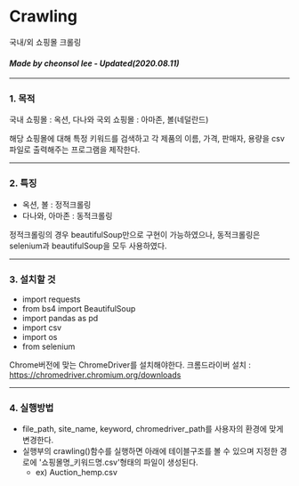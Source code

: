 # Crawling
국내/외 쇼핑몰 크롤링

#### *Made by cheonsol lee - Updated(2020.08.11)* ####

----------
### 1. 목적
국내 쇼핑몰 : 옥션, 다나와
국외 쇼핑몰 : 아마존, 볼(네덜란드)

해당 쇼핑몰에 대해 특정 키워드를 검색하고 각 제품의 이름, 가격, 판매자, 용량을 csv파일로 출력해주는 프로그램을 제작한다.


----------
### 2. 특징
* 옥션, 볼 : 정적크롤링
* 다나와, 아마존 : 동적크롤링

정적크롤링의 경우 beautifulSoup만으로 구현이 가능하였으나, 동적크롤링은 selenium과 beautifulSoup을 모두 사용하였다.


----------
### 3. 설치할 것

* import requests
* from bs4 import BeautifulSoup
* import pandas as pd
* import csv
* import os
* from selenium

Chrome버전에 맞는 ChromeDriver를 설치해야한다.
크롬드라이버 설치 : https://chromedriver.chromium.org/downloads


----------
### 4. 실행방법
* file_path, site_name, keyword, chromedriver_path를 사용자의 환경에 맞게 변경한다.
* 실행부의 crawling()함수를 실행하면 아래에 테이블구조를 볼 수 있으며 지정한 경로에 '쇼핑몰명_키워드명.csv'형태의 파일이 생성된다.
  * ex) Auction_hemp.csv
